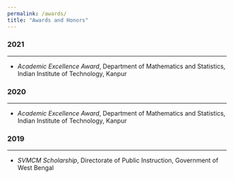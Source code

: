 ```yaml
---
permalink: /awards/
title: "Awards and Honors"
---
```


### 2021
---
- *Academic Excellence Award*, Department of Mathematics and Statistics, Indian Institute of Technology, Kanpur

### 2020
---
- *Academic Excellence Award*, Department of Mathematics and Statistics, Indian Institute of Technology, Kanpur

### 2019
---
- *SVMCM Scholarship*, Directorate of Public Instruction, Government of West Bengal
